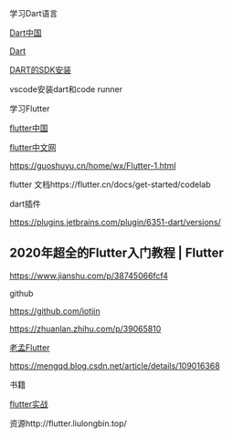 学习Dart语言

[Dart中国](https://www.dartcn.com/)

[Dart](https://dart.cn/get-dart)

[DART的SDK安装](https://gekorm.com/dart-windows/)

vscode安装dart和code runner

学习Flutter

[flutter中国](https://flutter.cn/community/china)

[flutter中文网](https://flutterchina.club/technical-overview/)

[]()

https://guoshuyu.cn/home/wx/Flutter-1.html

flutter 文档https://flutter.cn/docs/get-started/codelab

dart插件

https://plugins.jetbrains.com/plugin/6351-dart/versions/

## 2020年超全的Flutter入门教程 | Flutter

https://www.jianshu.com/p/38745066fcf4





github

https://github.com/iotjin



https://zhuanlan.zhihu.com/p/39065810





[老孟Flutter](https://me.csdn.net/mengks1987)

https://mengqd.blog.csdn.net/article/details/109016368

书籍

[flutter实战](https://book.flutterchina.club/)



资源http://flutter.liulongbin.top/